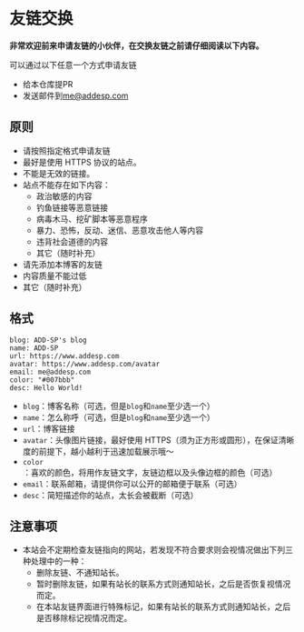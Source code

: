 # 友链交换

**非常欢迎前来申请友链的小伙伴，在交换友链之前请仔细阅读以下内容。**

可以通过以下任意一个方式申请友链
  + 给本仓库提PR
  + 发送邮件到[me@addesp.com](mailto:me@addesp.com)

## 原则

+ 请按照指定格式申请友链
+ 最好是使用 HTTPS 协议的站点。
+ 不能是无效的链接。
+ 站点不能存在如下内容：
  + 政治敏感的内容
  + 钓鱼链接等恶意链接
  + 病毒木马、挖矿脚本等恶意程序
  + 暴力、恐怖，反动、迷信、恶意攻击他人等内容
  + 违背社会道德的内容
  + 其它（随时补充）
+ 请先添加本博客的友链
+ 内容质量不能过低
+ 其它（随时补充）

## 格式

```
blog: ADD-SP's blog
name: ADD-SP
url: https://www.addesp.com
avatar: https://www.addesp.com/avatar
email: me@addesp.com
color: "#007bbb"
desc: Hello World!
```

+ `blog`：博客名称（可选，但是`blog`和`name`至少选一个）
+ `name`：怎么称呼（可选，但是`blog`和`name`至少选一个）
+ `url`：博客链接
+ `avatar`：头像图片链接，最好使用 HTTPS（须为正方形或圆形），在保证清晰度的前提下，越小越利于迅速加载展示哦～
+ `color`：喜欢的颜色，将用作友链文字，友链边框以及头像边框的颜色（可选）
+ `email`：联系邮箱，请提供你可以公开的邮箱便于联系（可选）
+ `desc`：简短描述你的站点，太长会被截断（可选）

## 注意事项

+ 本站会不定期检查友链指向的网站，若发现不符合要求则会视情况做出下列三种处理中的一种：
  + 删除友链、不通知站长。
  + 暂时删除友链，如果有站长的联系方式则通知站长，之后是否恢复视情况而定。
  + 在本站友链界面进行特殊标记，如果有站长的联系方式则通知站长，之后是否移除标记视情况而定。
